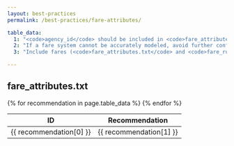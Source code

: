 ```yaml
---
layout: best-practices
permalink: /best-practices/fare-attributes/

table_data:
  1: "<code>agency_id</code> should be included in <code>fare_attributes.txt</code> if it the field is included in <code>agency.txt</code>. <!-- (84) -->"
  2: "If a fare system cannot be accurately modeled, avoid further confusion and leave it blank. <!-- (85) -->"
  3: "Include fares (<code>fare_attributes.txt</code> and <code>fare_rules.txt</code>) and model them as accurately as possible. In edge cases where fares cannot be accurately modeled, the fare should be represented as more expensive rather than less expensive so customers will not attempt to board with insufficient fare. If the vast majority of fares cannot be modeled correctly, do not include fare information in the feed. <!-- (86) -->"

---
```


## fare_attributes.txt

<table class="recommendation">
  <thead>
    <tr>
      <th>ID</th>
      <th>Recommendation</th>
    </tr>
  </thead>
  <tbody>
    {% for recommendation in page.table_data %}
      <tr id="fare_attributes_{{ recommendation[0] }}" class="anchor-row">
        <td>{{ recommendation[0] }}</td>
        <td>{{ recommendation[1] }}</td>
      </tr>
    {% endfor %}
  </tbody>
</table>

